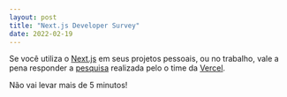 ```yaml
---
layout: post
title: "Next.js Developer Survey"
date: 2022-02-19
---
```


Se você utiliza o [Next.js](https://nextjs.org) em seus projetos pessoais, ou no trabalho, vale a pena responder a [pesquisa](https://docs.google.com/forms/d/e/1FAIpQLSeRWegF1xgt_mKkxQGSHZPyegADsMY0YhJSY61WYi_xgQfi3g/viewform) realizada pelo o time da [Vercel](https://vercel.com).

Não vai levar mais de 5 minutos!
